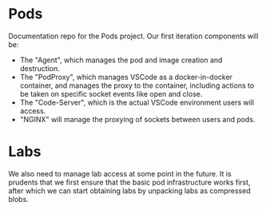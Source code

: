 # Pods
Documentation repo for the Pods project.
Our first iteration components will be:
- The "Agent", which manages the pod and image creation and destruction.
- The "PodProxy", which manages VSCode as a docker-in-docker container, and manages the proxy to the container, including actions to be taken on specific socket events like open and close.
- The "Code-Server", which is the actual VSCode environment users will access.
- "NGINX" will manage the proxying of sockets between users and pods.
# Labs
We also need to manage lab access at some point in the future. It is prudents that we first ensure that the basic pod infrastructure works first, after which we can start obtaining labs by unpacking labs as compressed blobs.